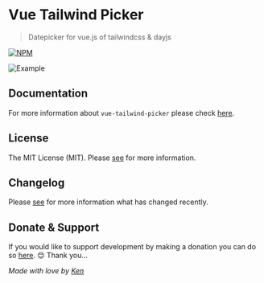 # Vue Tailwind Picker
>Datepicker for vue.js of tailwindcss & dayjs

[![NPM](https://nodei.co/npm/vue-tailwind-picker.png?compact=true)](https://www.npmjs.com/package/vue-tailwind-picker)

![Example](https://raw.githubusercontent.com/kenhyuwa/vue-tailwind-picker/master/vue-tailwind-picker.gif)

## Documentation
For more information about `vue-tailwind-picker` please check [here](https://vue-tailwind-picker.netlify.app).

## License

The MIT License (MIT). Please [see](http://opensource.org/licenses/MIT) for more information.

## Changelog

Please [see](CHANGELOG.md) for more information what has changed recently.

## Donate & Support

If you would like to support development by making a donation you can do so [here](https://paypal.me/kenhyuwa/5usd). &#x1F60A;
Thank you...

_Made with love by [Ken](https://facebook.com/diaddemi)_
